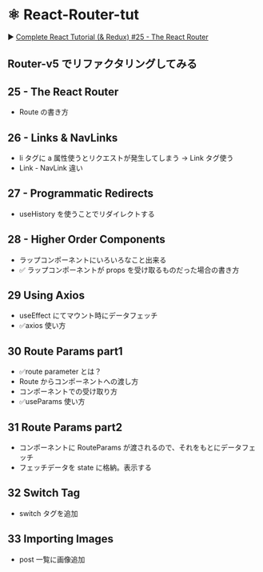 # ⚛️ React-Router-tut

▶️ [Complete React Tutorial (& Redux) #25 - The React Router
](https://www.youtube.com/watch?v=QUz3k2O3ZJU&list=PL4cUxeGkcC9ij8CfkAY2RAGb-tmkNwQHG&index=26&t=0s)

## Router-v5 でリファクタリングしてみる

## 25 - The React Router

-   Route の書き方

## 26 - Links & NavLinks

-   li タグに a 属性使うとリクエストが発生してしまう -> Link タグ使う
-   Link - NavLink 違い

## 27 - Programmatic Redirects

-   useHistory を使うことでリダイレクトする

## 28 - Higher Order Components

-   ラップコンポーネントにいろいろなこと出来る
-   ✅ ラップコンポーネントが props を受け取るものだった場合の書き方

## 29 Using Axios

-   useEffect にてマウント時にデータフェッチ
-   ✅axios 使い方

## 30 Route Params part1

-   ✅route parameter とは？
-   Route からコンポーネントへの渡し方
-   コンポーネントでの受け取り方
-   ✅useParams 使い方

## 31 Route Params part2

-   コンポーネントに RouteParams が渡されるので、それをもとにデータフェッチ
-   フェッチデータを state に格納。表示する

## 32 Switch Tag

-   switch タグを追加

## 33 Importing Images

-   post 一覧に画像追加
